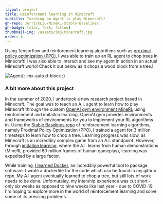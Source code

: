 ```yaml
---
layout: project
title: Reinforcment learning in Minecraft
subtitle: Teaching an Agent to play Minecraft!
gh-repo: JerrickLiu/MineRL-Stable-Baselines
gh-badge: [star, fork, follow]
thumbnail-img: /assets/img/minecraft.jpg
order: 4
---
```


Using Tensorflow and reinforcment learning algorithms such as [proximal policy optimization (PPO)]({{site.url}}/2020-07-13-FourthPost.md), I was able to train up an RL agent to chop trees in Minecraft! I was also able to interact and see my agent in action in an actual Minecraft world! Check it out below as it chops a wood block from a tree.!

![Agent](/assets/img/minecraft.jpg){: .mx-auto.d-block :}

### A bit more about this project

In the summer of 2020, I undertook a new research
project based in Minecraft. The goal was to teach an
A.I. agent to learn how to play Minecraft through
the custom [OpenAI gym environment MineRL](https://minerl.io/competition/) using
reinforcement and imitaiton learning. OpenAI gym
provides environments and frameworks of environments
for you to implement your RL algorithms in. Using
the [Stable Baselines repo](https://github.com/hill-a/stable-baselines) of reinforcement learning
algorithms, namely Proximal Policy Optimization
(PPO), I trained a agent for 3 million timesteps to
learn how to chop a tree. Learning progress was
slow, as Minecraft is an incredibly complex game
from an A.I. standpoint. However, through [imitaiton learning]({{site.url}}/2020-07-23-SeventhPost.md), where the A.I. learns from human
demonstrations (MineRL provided 60 million frames of
human gameplay), learning was expedited by a large
factor.

While training, [I learned Docker]({{site.url}}/2020-07-16-SixthPost.md), an incredibly
powerful tool to package software. I wrote a
dockerfile for the code which can be found in my
github repo. My A.I agent eventually learned to chop
a tree, but still lots of work needs to be done.
Unfornutaley, my intership experience was cut short - only six weeks as opposed to nine weeks like last
year - due to COVID-19. I'm hoping to explore more
in the world of reinforcement learning and solve
some of its pressing problems.